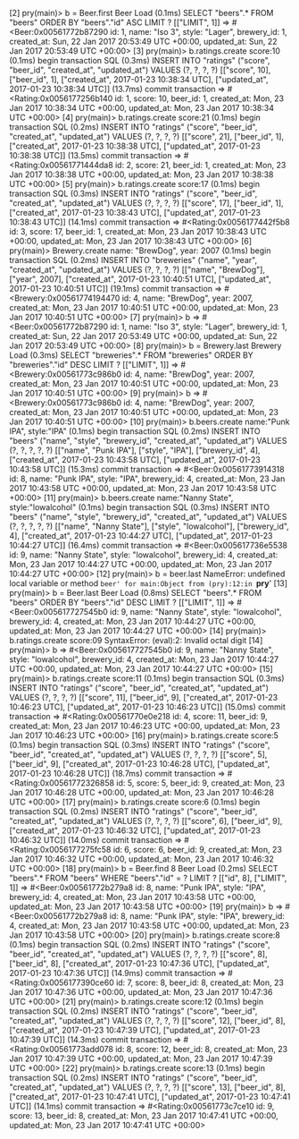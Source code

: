 [2] pry(main)> b = Beer.first
  Beer Load (0.1ms)  SELECT  "beers".* FROM "beers" ORDER BY "beers"."id" ASC LIMIT ?  [["LIMIT", 1]]
=> #<Beer:0x00561772b87290
 id: 1,
 name: "Iso 3",
 style: "Lager",
 brewery_id: 1,
 created_at: Sun, 22 Jan 2017 20:53:49 UTC +00:00,
 updated_at: Sun, 22 Jan 2017 20:53:49 UTC +00:00>
[3] pry(main)> b.ratings.create score:10
   (0.1ms)  begin transaction
  SQL (0.3ms)  INSERT INTO "ratings" ("score", "beer_id", "created_at", "updated_at") VALUES (?, ?, ?, ?)  [["score", 10], ["beer_id", 1], ["created_at", 2017-01-23 10:38:34 UTC], ["updated_at", 2017-01-23 10:38:34 UTC]]
   (13.7ms)  commit transaction
=> #<Rating:0x0056177256b140
 id: 1,
 score: 10,
 beer_id: 1,
 created_at: Mon, 23 Jan 2017 10:38:34 UTC +00:00,
 updated_at: Mon, 23 Jan 2017 10:38:34 UTC +00:00>
[4] pry(main)> b.ratings.create score:21
   (0.1ms)  begin transaction
  SQL (0.2ms)  INSERT INTO "ratings" ("score", "beer_id", "created_at", "updated_at") VALUES (?, ?, ?, ?)  [["score", 21], ["beer_id", 1], ["created_at", 2017-01-23 10:38:38 UTC], ["updated_at", 2017-01-23 10:38:38 UTC]]
   (13.5ms)  commit transaction
=> #<Rating:0x00561771444da8
 id: 2,
 score: 21,
 beer_id: 1,
 created_at: Mon, 23 Jan 2017 10:38:38 UTC +00:00,
 updated_at: Mon, 23 Jan 2017 10:38:38 UTC +00:00>
[5] pry(main)> b.ratings.create score:17
   (0.1ms)  begin transaction
  SQL (0.3ms)  INSERT INTO "ratings" ("score", "beer_id", "created_at", "updated_at") VALUES (?, ?, ?, ?)  [["score", 17], ["beer_id", 1], ["created_at", 2017-01-23 10:38:43 UTC], ["updated_at", 2017-01-23 10:38:43 UTC]]
   (14.1ms)  commit transaction
=> #<Rating:0x0056177442f5b8
 id: 3,
 score: 17,
 beer_id: 1,
 created_at: Mon, 23 Jan 2017 10:38:43 UTC +00:00,
 updated_at: Mon, 23 Jan 2017 10:38:43 UTC +00:00>
[6] pry(main)> Brewery.create name: "BrewDog", year: 2007
   (0.1ms)  begin transaction
  SQL (0.2ms)  INSERT INTO "breweries" ("name", "year", "created_at", "updated_at") VALUES (?, ?, ?, ?)  [["name", "BrewDog"], ["year", 2007], ["created_at", 2017-01-23 10:40:51 UTC], ["updated_at", 2017-01-23 10:40:51 UTC]]
   (19.1ms)  commit transaction
=> #<Brewery:0x00561774194470
 id: 4,
 name: "BrewDog",
 year: 2007,
 created_at: Mon, 23 Jan 2017 10:40:51 UTC +00:00,
 updated_at: Mon, 23 Jan 2017 10:40:51 UTC +00:00>
[7] pry(main)> b
=> #<Beer:0x00561772b87290
 id: 1,
 name: "Iso 3",
 style: "Lager",
 brewery_id: 1,
 created_at: Sun, 22 Jan 2017 20:53:49 UTC +00:00,
 updated_at: Sun, 22 Jan 2017 20:53:49 UTC +00:00>
[8] pry(main)> b = Brewery.last
  Brewery Load (0.3ms)  SELECT  "breweries".* FROM "breweries" ORDER BY "breweries"."id" DESC LIMIT ?  [["LIMIT", 1]]
=> #<Brewery:0x00561773c986b0
 id: 4,
 name: "BrewDog",
 year: 2007,
 created_at: Mon, 23 Jan 2017 10:40:51 UTC +00:00,
 updated_at: Mon, 23 Jan 2017 10:40:51 UTC +00:00>
[9] pry(main)> b
=> #<Brewery:0x00561773c986b0
 id: 4,
 name: "BrewDog",
 year: 2007,
 created_at: Mon, 23 Jan 2017 10:40:51 UTC +00:00,
 updated_at: Mon, 23 Jan 2017 10:40:51 UTC +00:00>
[10] pry(main)> b.beers.create name:"Punk IPA", style:"IPA"
   (0.1ms)  begin transaction
  SQL (0.2ms)  INSERT INTO "beers" ("name", "style", "brewery_id", "created_at", "updated_at") VALUES (?, ?, ?, ?, ?)  [["name", "Punk IPA"], ["style", "IPA"], ["brewery_id", 4], ["created_at", 2017-01-23 10:43:58 UTC], ["updated_at", 2017-01-23 10:43:58 UTC]]
   (15.3ms)  commit transaction
=> #<Beer:0x00561773914318
 id: 8,
 name: "Punk IPA",
 style: "IPA",
 brewery_id: 4,
 created_at: Mon, 23 Jan 2017 10:43:58 UTC +00:00,
 updated_at: Mon, 23 Jan 2017 10:43:58 UTC +00:00>
[11] pry(main)> b.beers.create name:"Nanny State", style:"lowalcohol"
   (0.1ms)  begin transaction
  SQL (0.3ms)  INSERT INTO "beers" ("name", "style", "brewery_id", "created_at", "updated_at") VALUES (?, ?, ?, ?, ?)  [["name", "Nanny State"], ["style", "lowalcohol"], ["brewery_id", 4], ["created_at", 2017-01-23 10:44:27 UTC], ["updated_at", 2017-01-23 10:44:27 UTC]]
   (16.4ms)  commit transaction
=> #<Beer:0x005617736e5538
 id: 9,
 name: "Nanny State",
 style: "lowalcohol",
 brewery_id: 4,
 created_at: Mon, 23 Jan 2017 10:44:27 UTC +00:00,
 updated_at: Mon, 23 Jan 2017 10:44:27 UTC +00:00>
[12] pry(main)> b = beer.last
NameError: undefined local variable or method `beer' for main:Object
from (pry):12:in `__pry__'
[13] pry(main)> b = Beer.last
  Beer Load (0.8ms)  SELECT  "beers".* FROM "beers" ORDER BY "beers"."id" DESC LIMIT ?  [["LIMIT", 1]]
=> #<Beer:0x005617727545b0
 id: 9,
 name: "Nanny State",
 style: "lowalcohol",
 brewery_id: 4,
 created_at: Mon, 23 Jan 2017 10:44:27 UTC +00:00,
 updated_at: Mon, 23 Jan 2017 10:44:27 UTC +00:00>
[14] pry(main)> b.ratings.create score:09
SyntaxError: (eval):2: Invalid octal digit
[14] pry(main)> b
=> #<Beer:0x005617727545b0
 id: 9,
 name: "Nanny State",
 style: "lowalcohol",
 brewery_id: 4,
 created_at: Mon, 23 Jan 2017 10:44:27 UTC +00:00,
 updated_at: Mon, 23 Jan 2017 10:44:27 UTC +00:00>
[15] pry(main)> b.ratings.create score:11
   (0.1ms)  begin transaction
  SQL (0.3ms)  INSERT INTO "ratings" ("score", "beer_id", "created_at", "updated_at") VALUES (?, ?, ?, ?)  [["score", 11], ["beer_id", 9], ["created_at", 2017-01-23 10:46:23 UTC], ["updated_at", 2017-01-23 10:46:23 UTC]]
   (15.0ms)  commit transaction
=> #<Rating:0x00561770e0e218
 id: 4,
 score: 11,
 beer_id: 9,
 created_at: Mon, 23 Jan 2017 10:46:23 UTC +00:00,
 updated_at: Mon, 23 Jan 2017 10:46:23 UTC +00:00>
[16] pry(main)> b.ratings.create score:5
   (0.1ms)  begin transaction
  SQL (0.3ms)  INSERT INTO "ratings" ("score", "beer_id", "created_at", "updated_at") VALUES (?, ?, ?, ?)  [["score", 5], ["beer_id", 9], ["created_at", 2017-01-23 10:46:28 UTC], ["updated_at", 2017-01-23 10:46:28 UTC]]
   (18.7ms)  commit transaction
=> #<Rating:0x00561772326858
 id: 5,
 score: 5,
 beer_id: 9,
 created_at: Mon, 23 Jan 2017 10:46:28 UTC +00:00,
 updated_at: Mon, 23 Jan 2017 10:46:28 UTC +00:00>
[17] pry(main)> b.ratings.create score:6
   (0.1ms)  begin transaction
  SQL (0.2ms)  INSERT INTO "ratings" ("score", "beer_id", "created_at", "updated_at") VALUES (?, ?, ?, ?)  [["score", 6], ["beer_id", 9], ["created_at", 2017-01-23 10:46:32 UTC], ["updated_at", 2017-01-23 10:46:32 UTC]]
   (14.0ms)  commit transaction
=> #<Rating:0x0056177275fc58
 id: 6,
 score: 6,
 beer_id: 9,
 created_at: Mon, 23 Jan 2017 10:46:32 UTC +00:00,
 updated_at: Mon, 23 Jan 2017 10:46:32 UTC +00:00>
[18] pry(main)> b = Beer.find 8
  Beer Load (0.2ms)  SELECT  "beers".* FROM "beers" WHERE "beers"."id" = ? LIMIT ?  [["id", 8], ["LIMIT", 1]]
=> #<Beer:0x00561772b279a8
 id: 8,
 name: "Punk IPA",
 style: "IPA",
 brewery_id: 4,
 created_at: Mon, 23 Jan 2017 10:43:58 UTC +00:00,
 updated_at: Mon, 23 Jan 2017 10:43:58 UTC +00:00>
[19] pry(main)> b
=> #<Beer:0x00561772b279a8
 id: 8,
 name: "Punk IPA",
 style: "IPA",
 brewery_id: 4,
 created_at: Mon, 23 Jan 2017 10:43:58 UTC +00:00,
 updated_at: Mon, 23 Jan 2017 10:43:58 UTC +00:00>
[20] pry(main)> b.ratings.create score:8
   (0.1ms)  begin transaction
  SQL (0.2ms)  INSERT INTO "ratings" ("score", "beer_id", "created_at", "updated_at") VALUES (?, ?, ?, ?)  [["score", 8], ["beer_id", 8], ["created_at", 2017-01-23 10:47:36 UTC], ["updated_at", 2017-01-23 10:47:36 UTC]]
   (14.9ms)  commit transaction
=> #<Rating:0x0056177390ce60
 id: 7,
 score: 8,
 beer_id: 8,
 created_at: Mon, 23 Jan 2017 10:47:36 UTC +00:00,
 updated_at: Mon, 23 Jan 2017 10:47:36 UTC +00:00>
[21] pry(main)> b.ratings.create score:12
   (0.1ms)  begin transaction
  SQL (0.2ms)  INSERT INTO "ratings" ("score", "beer_id", "created_at", "updated_at") VALUES (?, ?, ?, ?)  [["score", 12], ["beer_id", 8], ["created_at", 2017-01-23 10:47:39 UTC], ["updated_at", 2017-01-23 10:47:39 UTC]]
   (14.3ms)  commit transaction
=> #<Rating:0x00561773add078
 id: 8,
 score: 12,
 beer_id: 8,
 created_at: Mon, 23 Jan 2017 10:47:39 UTC +00:00,
 updated_at: Mon, 23 Jan 2017 10:47:39 UTC +00:00>
[22] pry(main)> b.ratings.create score:13
   (0.1ms)  begin transaction
  SQL (0.2ms)  INSERT INTO "ratings" ("score", "beer_id", "created_at", "updated_at") VALUES (?, ?, ?, ?)  [["score", 13], ["beer_id", 8], ["created_at", 2017-01-23 10:47:41 UTC], ["updated_at", 2017-01-23 10:47:41 UTC]]
   (14.1ms)  commit transaction
=> #<Rating:0x00561773c7ce10
 id: 9,
 score: 13,
 beer_id: 8,
 created_at: Mon, 23 Jan 2017 10:47:41 UTC +00:00,
 updated_at: Mon, 23 Jan 2017 10:47:41 UTC +00:00>
